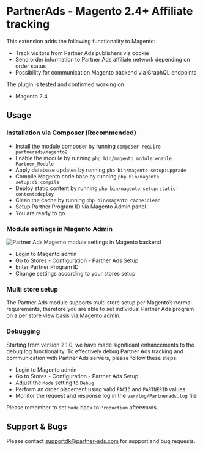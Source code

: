 
# PartnerAds - Magento 2.4+ Affiliate tracking

This extension adds the following functionality to Magento:

-   Track visitors from Partner Ads publishers via cookie
-   Send order information to Partner Ads affiliate network depending on order status
-   Possibility for communication Magento backend via GraphQL endpoints

The plugin is tested and confirmed working on

-   Magento 2.4

## Usage

### Installation via Composer (Recommended)

 - Install the module composer by running `composer require partnerads/magento2`
 - Enable the module by running `php bin/magento module:enable Partner_Module`
 - Apply database updates by running `php bin/magento setup:upgrade`
 - Compile Magento code base by running `php bin/magento setup:di:compile`
 - Deploy static content by running `php bin/magento setup:static-content:deploy`
 - Clean the cache by running `php bin/magento cache:clean`
 - Setup Partner Program ID via Magento Admin panel
 - You are ready to go

### Module settings in Magento Admin

![Partner Ads Magento module settings in Magento backend](https://intelligo.link/jc/2022-02-3MQ23gE6kI.png)

-   Login to Magento admin   
-   Go to Stores - Configuration - Partner Ads Setup  
-   Enter Partner Program ID   
-   Change settings according to your stores setup

### Multi store setup

The Partner Ads module supports multi store setup per Magento’s normal requirements, therefore you are able to set individual Partner Ads program on a per store view basis via Magento admin.  
  

### Debugging
Starting from version 2.1.0, we have made significant enhancements to the debug log functionality. To effectively debug Partner Ads tracking and communication with Partner Ads servers, please follow these steps:

-   Login to Magento admin   
-   Go to Stores - Configuration - Partner Ads Setup  
-   Adjust the `Mode` setting to `Debug`
-   Perform an order placement using valid `PACID` and `PARTNERID` values
-   Monitor the request and response log in the `var/log/Partnerads.log` file

Please remember to set `Mode` back to `Production` afterwards. 

## Support & Bugs

Please contact supportdk@partner-ads.com for support and bug requests.